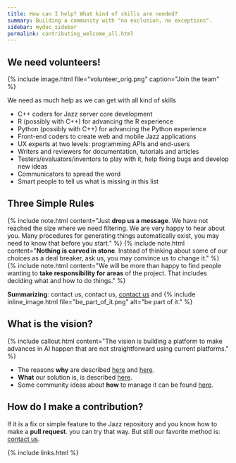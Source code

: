 ```yaml
---
title: How can I help? What kind of skills are needed?
summary: Building a community with "no exclusion, no exceptions".
sidebar: mydoc_sidebar
permalink: contributing_welcome_all.html
---
```


## We need volunteers!

{% include image.html file="volunteer_orig.png" caption="Join the team" %}

We need as much help as we can get with all kind of skills

  * C++ coders for Jazz server core development
  * R (possibly with C++) for advancing the R experience
  * Python (possibly with C++) for advancing the Python experience
  * Front-end coders to create web and mobile Jazz applications
  * UX experts at two levels: programming APIs and end-users
  * Writers and reviewers for documentation, tutorials and articles
  * Testers/evaluators/inventors to play with it, help fixing bugs and develop new ideas
  * Communicators to spread the word
  * Smart people to tell us what is missing in this list

## Three Simple Rules

{% include note.html content="Just **drop us a message**. We have not reached the size where we need filtering. We are very happy to hear
about you. Many procedures for generating things automatically exist, you may need to know that before you start." %}
{% include note.html content="**Nothing is carved in stone**. Instead of thinking about some of our choices as a deal breaker, ask us, you
may convince us to change it." %}
{% include note.html content="We will be more than happy to find people wanting to **take responsibility for areas** of the project. That
includes deciding what and how to do things." %}

**Summarizing**: contact us, contact us, <a href="mailto:kaalam@kaalam.ai">contact us</a>
and {% include inline_image.html file="be_part_of_it.png" alt="be part of it." %}

## What is the vision?

{% include callout.html content="The vision is building a platform to make advances in AI happen that are not straightforward using current
platforms." %}

  * The reasons **why** are described [here](/kaalam/2018/02/04/why_jazz.html) and [here](/kaalam/2018/02/02/what_does_jazz_enable.html).
  * **What** our solution is, is described [here](basics_jazz_vision.html).
  * Some community ideas about **how** to manage it can be found [here](/kaalam/2018/02/03/what_is_kaalam.ai.html).

## How do I make a contribution?

If it is a fix or simple feature to the Jazz repository and you know how to make a **pull request**. you can try that way. But still our
favorite method is: <a href="mailto:kaalam@kaalam.ai">contact us</a>.

{% include links.html %}
